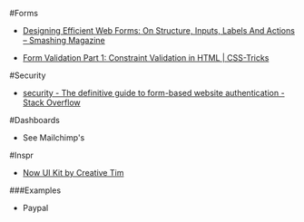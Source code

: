 #Forms
* [Designing Efficient Web Forms: On Structure, Inputs, Labels And Actions – Smashing Magazine](https://www.smashingmagazine.com/2017/06/designing-efficient-web-forms/?utm_source=frontendfocus&utm_medium=email)

* [Form Validation Part 1: Constraint Validation in HTML | CSS-Tricks](https://css-tricks.com/form-validation-part-1-constraint-validation-html/)

#Security
* [security - The definitive guide to form-based website authentication - Stack Overflow](https://stackoverflow.com/questions/549/the-definitive-guide-to-form-based-website-authentication?rq=1)

#Dashboards 
* See Mailchimp's

#Inspr
* [Now UI Kit by Creative Tim](http://demos.creative-tim.com/now-ui-kit/index.html#)

###Examples

  * Paypal
